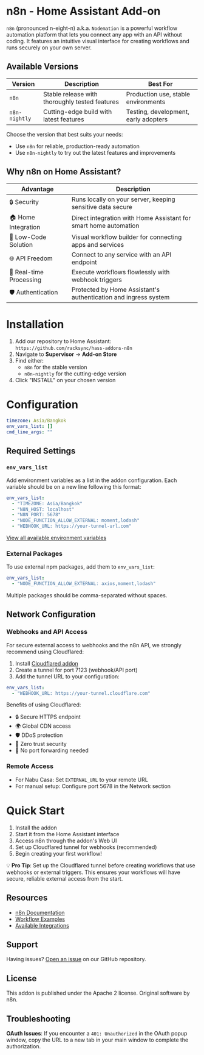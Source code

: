 # n8n - Home Assistant Add-on

`n8n` (pronounced n-eight-n) a.k.a. `Nodemation` is a powerful workflow automation platform that lets you connect any app with an API without coding. It features an intuitive visual interface for creating workflows and runs securely on your own server.

## Available Versions

| Version | Description | Best For |
|---------|-------------|----------|
| `n8n` | Stable release with thoroughly tested features | Production use, stable environments |
| `n8n-nightly` | Cutting-edge build with latest features | Testing, development, early adopters |

Choose the version that best suits your needs:
- Use `n8n` for reliable, production-ready automation
- Use `n8n-nightly` to try out the latest features and improvements

## Why n8n on Home Assistant?

| Advantage | Description |
|-----------|-------------|
| 🔒 Security | Runs locally on your server, keeping sensitive data secure |
| 🏠 Home Integration | Direct integration with Home Assistant for smart home automation |
| 🔌 Low-Code Solution | Visual workflow builder for connecting apps and services |
| 🌐 API Freedom | Connect to any service with an API endpoint |
| 🚀 Real-time Processing | Execute workflows flowlessly with webhook triggers |
| 🛡️ Authentication | Protected by Home Assistant's authentication and ingress system |

# Installation

1. Add our repository to Home Assistant: `https://github.com/racksync/hass-addons-n8n`
2. Navigate to **Supervisor** -> **Add-on Store**
3. Find either:
   - `n8n` for the stable version
   - `n8n-nightly` for the cutting-edge version
4. Click "INSTALL" on your chosen version

# Configuration

```yaml
timezone: Asia/Bangkok
env_vars_list: []
cmd_line_args: ""
```

## Required Settings

### `env_vars_list`
Add environment variables as a list in the addon configuration. Each variable should be on a new line following this format:
```yaml
env_vars_list:
  - "TIMEZONE: Asia/Bangkok"
  - "N8N_HOST: localhost"
  - "N8N_PORT: 5678"
  - "NODE_FUNCTION_ALLOW_EXTERNAL: moment,lodash"
  - "WEBHOOK_URL: https://your-tunnel-url.com"
```


[View all available environment variables](https://docs.n8n.io/hosting/environment-variables/environment-variables/)

### External Packages
To use external npm packages, add them to `env_vars_list`:
```yaml
env_vars_list:
  - "NODE_FUNCTION_ALLOW_EXTERNAL: axios,moment,lodash"
```

Multiple packages should be comma-separated without spaces.

## Network Configuration

### Webhooks and API Access
For secure external access to webhooks and the n8n API, we strongly recommend using Cloudflared:

1. Install [Cloudflared addon](https://github.com/racksync/hass-addons-suite)
2. Create a tunnel for port 7123 (webhook/API port)
3. Add the tunnel URL to your configuration:
```yaml
env_vars_list:
  - "WEBHOOK_URL: https://your-tunnel.cloudflare.com"
```

Benefits of using Cloudflared:
- 🔒 Secure HTTPS endpoint
- 🌍 Global CDN access
- 🛡️ DDoS protection
- 🔑 Zero trust security
- 🚫 No port forwarding needed

### Remote Access
- For Nabu Casa: Set `EXTERNAL_URL` to your remote URL
- For manual setup: Configure port 5678 in the Network section

# Quick Start

1. Install the addon
2. Start it from the Home Assistant interface
3. Access n8n through the addon's Web UI
4. Set up Cloudflared tunnel for webhooks (recommended)
5. Begin creating your first workflow!

💡 **Pro Tip**: Set up the Cloudflared tunnel before creating workflows that use webhooks or external triggers. This ensures your workflows will have secure, reliable external access from the start.

## Resources

- [n8n Documentation](https://docs.n8n.io)
- [Workflow Examples](https://n8n.io/workflows)
- [Available Integrations](https://n8n.io/integrations)

## Support

Having issues? [Open an issue](https://github.com/racksync/hass-addons-n8n) on our GitHub repository.

## License

This addon is published under the Apache 2 license. Original software by n8n.

## Troubleshooting

**OAuth Issues**: If you encounter a `401: Unauthorized` in the OAuth popup window, copy the URL to a new tab in your main window to complete the authorization.
